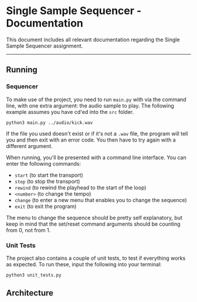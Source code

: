 # Single Sample Sequencer - Documentation
This document includes all relevant documentation regarding the Single Sample Sequencer assignment.

---
## Running
### Sequencer
To make use of the project, you need to run ```main.py``` with via the command line, with one extra argument: the audio sample to play. The following example assumes you have cd'ed into the ```src``` folder.

```
python3 main.py ../audio/kick.wav
```
If the file you used doesn't exist or if it's not a ```.wav``` file, the program will tell you and then exit with an error code. You then have to try again with a different argument.

When running, you'll be presented with a command line interface. You can enter the following commands:
* ```start``` (to start the transport)
* ```stop``` (to stop the transport)
* ```rewind``` (to rewind the playhead to the start of the loop)
* ```<number>``` (to change the tempo)
* ```change``` (to enter a new menu that enables you to change the sequence)
* ```exit``` (to exit the program)

The menu to change the sequence should be pretty self explanatory, but keep in mind that the set/reset command arguments should be counting from 0, not from 1.

### Unit Tests
The project also contains a couple of unit tests, to test if everything works as expected. To run these, input the following into your terminal:
```
python3 unit_tests.py
```

## Architecture